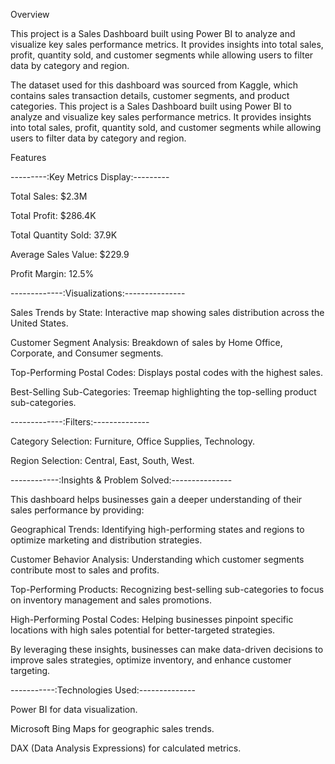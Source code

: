 Overview

This project is a Sales Dashboard built using Power BI to analyze and visualize key sales performance metrics. It provides insights into total sales, profit, quantity sold, and customer segments while allowing users to filter data by category and region.

The dataset used for this dashboard was sourced from Kaggle, which contains sales transaction details, customer segments, and product categories.
This project is a Sales Dashboard built using Power BI to analyze and visualize key sales performance metrics. It provides insights into total sales, profit, quantity sold, and customer segments while allowing users to filter data by category and region.

Features

---------:Key Metrics Display:---------

Total Sales: $2.3M

Total Profit: $286.4K

Total Quantity Sold: 37.9K

Average Sales Value: $229.9

Profit Margin: 12.5%

-------------:Visualizations:---------------

Sales Trends by State: Interactive map showing sales distribution across the United States.

Customer Segment Analysis: Breakdown of sales by Home Office, Corporate, and Consumer segments.

Top-Performing Postal Codes: Displays postal codes with the highest sales.

Best-Selling Sub-Categories: Treemap highlighting the top-selling product sub-categories.

-------------:Filters:--------------

Category Selection: Furniture, Office Supplies, Technology.

Region Selection: Central, East, South, West.

------------:Insights & Problem Solved:---------------

This dashboard helps businesses gain a deeper understanding of their sales performance by providing:

Geographical Trends: Identifying high-performing states and regions to optimize marketing and distribution strategies.

Customer Behavior Analysis: Understanding which customer segments contribute most to sales and profits.

Top-Performing Products: Recognizing best-selling sub-categories to focus on inventory management and sales promotions.

High-Performing Postal Codes: Helping businesses pinpoint specific locations with high sales potential for better-targeted strategies.

By leveraging these insights, businesses can make data-driven decisions to improve sales strategies, optimize inventory, and enhance customer targeting.

-----------:Technologies Used:--------------

Power BI for data visualization.

Microsoft Bing Maps for geographic sales trends.

DAX (Data Analysis Expressions) for calculated metrics.
